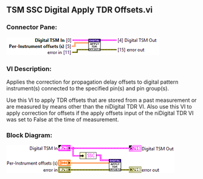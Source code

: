 ## **TSM SSC Digital Apply TDR Offsets.vi**
### Connector Pane:
![alt text](/docs/images/Instrument%20Control/Digital/Pin%20Levels%20and%20Timing/TSM%20SSC%20Digital%20Apply%20TDR%20Offsets.vic.png "TSM SSC Digital Apply TDR Offsets.vi connector pane")

### VI Description:
Applies the correction for propagation delay offsets to digital pattern instrument(s) connected to the specified pin(s) and pin group(s).

Use this VI to apply TDR offsets that are stored from a past measurement or are measured by means other than the niDigital TDR VI. Also use this VI to apply correction for offsets if the apply offsets input of the niDigital TDR VI was set to False at the time of measurement.

### Block Diagram:
![alt text](/docs/images/Instrument%20Control/Digital/Pin%20Levels%20and%20Timing/TSM%20SSC%20Digital%20Apply%20TDR%20Offsets.vid.png "TSM SSC Digital Apply TDR Offsets.vi block diagram")
